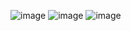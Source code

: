![image](https://github.com/user-attachments/assets/915beeef-c3a1-43fb-bcb7-2f04f4d79f69)
![image](https://github.com/user-attachments/assets/7a3975dc-7ba3-4fef-9f14-ae79b3d8c33d)
![image](https://github.com/user-attachments/assets/d0b8a99f-7d33-4300-8232-5fd8c8a69ec4)
